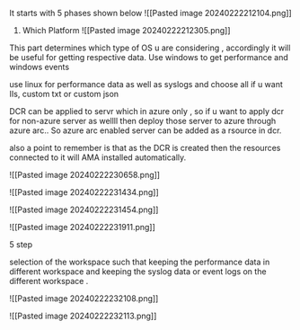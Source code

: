 It starts with 5 phases shown below
![[Pasted image 20240222212104.png]]


1. Which Platform
![[Pasted image 20240222212305.png]]


This part determines which type of OS u are considering , accordingly it will be useful for getting respective data.
Use windows to get performance and windows events

use linux for performance data as well as syslogs
and choose all if u want IIs, custom txt or custom json

DCR can be applied to servr which in azure only , so if u want to apply dcr for non-azure server as wellll then deploy those server to azure through azure arc..
So azure arc enabled server can be added as a rsource in dcr.

also a point to remember is that as the DCR is created then the resources connected to it will AMA installed automatically.

![[Pasted image 20240222230658.png]]


![[Pasted image 20240222231434.png]]

![[Pasted image 20240222231454.png]]



![[Pasted image 20240222231911.png]]

5 step 

selection of the workspace such that keeping the performance data in different workspace and keeping the syslog data or event logs on the different workspace .

![[Pasted image 20240222232108.png]]

![[Pasted image 20240222232113.png]]









